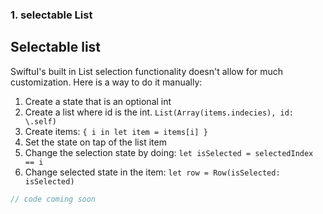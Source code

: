 ### 1. selectable List

## Selectable list
SwiftuI's built in List selection functionality doesn't allow for much customization. Here is a way to do it manually:

1. Create a state that is an optional int
2. Create a list where id is the int. `List(Array(items.indecies), id: \.self)`
3. Create items: `{ i in let item = items[i] }`
3. Set the state on tap of the list item
4. Change the selection state by doing: `let isSelected = selectedIndex == i`
5. Change selected state in the item: `let row = Row(isSelected: isSelected)`

```swift
// code coming soon
```